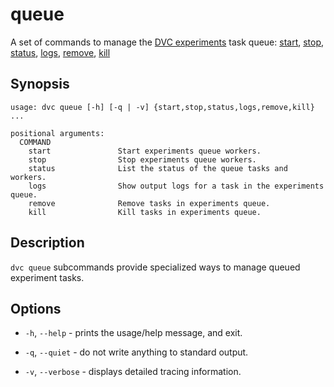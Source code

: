# queue

A set of commands to manage the
[DVC experiments](/doc/user-guide/experiment-management/experiments-overview)
task queue: [start](/doc/command-reference/queue/start),
[stop](/doc/command-reference/queue/stop),
[status](/doc/command-reference/queue/status),
[logs](/doc/command-reference/queue/logs),
[remove](/doc/command-reference/queue/remove),
[kill](/doc/command-reference/queue/kill)

## Synopsis

```usage
usage: dvc queue [-h] [-q | -v] {start,stop,status,logs,remove,kill} ...

positional arguments:
  COMMAND
    start               Start experiments queue workers.
    stop                Stop experiments queue workers.
    status              List the status of the queue tasks and workers.
    logs                Show output logs for a task in the experiments queue.
    remove              Remove tasks in experiments queue.
    kill                Kill tasks in experiments queue.
```

## Description

`dvc queue` subcommands provide specialized ways to manage queued experiment
tasks.

## Options

- `-h`, `--help` - prints the usage/help message, and exit.

- `-q`, `--quiet` - do not write anything to standard output.

- `-v`, `--verbose` - displays detailed tracing information.
